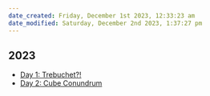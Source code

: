 ```yaml
---
date_created: Friday, December 1st 2023, 12:33:23 am
date_modified: Saturday, December 2nd 2023, 1:37:27 pm
---
```


## 2023

- [Day 1: Trebuchet?!](2023/01/day.01.ipynb)
- [Day 2: Cube Conundrum](2023/02/day.02.ipynb)

